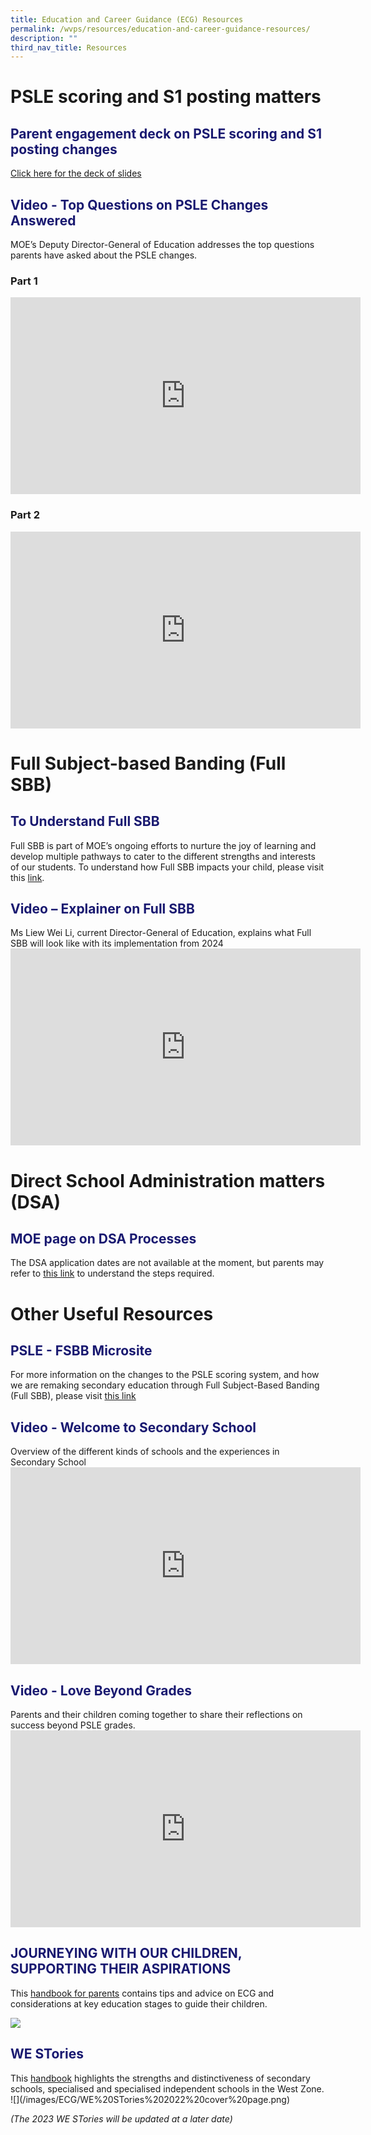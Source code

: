 ```yaml
---
title: Education and Career Guidance (ECG) Resources
permalink: /wvps/resources/education-and-career-guidance-resources/
description: ""
third_nav_title: Resources
---
```

# PSLE scoring and S1 posting matters
<h2 style="color:midnightblue">Parent engagement deck on PSLE scoring and S1 posting changes</h2>

<a href="/files/ECG/psle%202023%20-%20parent%20engagement.pdf" target="_blank">Click here for the deck of slides</a>
<h2 style="color:midnightblue">Video - Top Questions on PSLE Changes Answered</h2>
MOE’s Deputy Director-General of Education addresses the top questions parents have asked about the PSLE changes.

<h3>Part 1</h3>
<iframe allowfullscreen="" allow="accelerometer; autoplay; clipboard-write; encrypted-media; gyroscope; picture-in-picture; web-share" frameborder="0" title="YouTube video player" src="https://www.youtube.com/embed/pp5rWUMMtIc" height="315" width="560"></iframe>
<h3>Part 2</h3>
<iframe allowfullscreen="" allow="accelerometer; autoplay; clipboard-write; encrypted-media; gyroscope; picture-in-picture; web-share" frameborder="0" title="YouTube video player" src="https://www.youtube.com/embed/44m7HE7flhQ" height="315" width="560"></iframe>

# Full Subject-based Banding (Full SBB)
<h2 style="color:midnightblue">To Understand Full SBB</h2>
Full SBB is part of MOE’s ongoing efforts to nurture the joy of learning and develop multiple pathways to cater to the different strengths and interests of our students. To understand how Full SBB impacts your child, please visit this <a target="_blank" href="https://www.moe.gov.sg/microsites/psle-fsbb/full-subject-based-banding/main.html">link</a>.

<h2 style="color:midnightblue">Video – Explainer on Full SBB</h2>
Ms Liew Wei Li, current Director-General of Education, explains what Full SBB will look like with its implementation from 2024
<iframe width="560" height="315" src="https://www.youtube.com/embed/qTew7GF4NLs?clip=Ugkx1fLVdBgKeq4Rvb6JMaH3HR_GEvP6aF8b&amp;clipt=EOBdGLiRAg" title="YouTube video player" frameborder="0" allow="accelerometer; autoplay; clipboard-write; encrypted-media; gyroscope; picture-in-picture; web-share" allowfullscreen=""></iframe>

# Direct School Administration matters (DSA)
<h2 style="color: midnightblue">MOE page on DSA Processes</h2>
The DSA application dates are not available at the moment, but parents may refer to&nbsp;<a target="_blank" href="https://www.moe.gov.sg/secondary/dsa">this link</a>&nbsp;to understand the steps required.

# Other Useful Resources
<h2 style="color: midnightblue">PSLE - FSBB Microsite</h2>
For more information on the changes to the PSLE scoring system, and how we are remaking secondary education through Full Subject-Based Banding (Full SBB), please visit <a target="_blank" href="https://www.moe.gov.sg/microsites/psle-fsbb/index.html">this link</a>
<h2 style="color: midnightblue">Video - Welcome to Secondary School</h2>
Overview of the different kinds of schools and the experiences in Secondary School
<iframe width="560" height="315" src="https://www.youtube.com/embed/lNbr5rLSxAM" title="YouTube video player" frameborder="0" allow="accelerometer; autoplay; clipboard-write; encrypted-media; gyroscope; picture-in-picture; web-share" allowfullscreen=""></iframe>
<h2 style="color: midnightblue">Video - Love Beyond Grades</h2>
Parents and their children coming together to share their reflections on success beyond PSLE grades.
<iframe width="560" height="315" src="https://www.youtube.com/embed/WOi1eoSiLMs" title="YouTube video player" frameborder="0" allow="accelerometer; autoplay; clipboard-write; encrypted-media; gyroscope; picture-in-picture; web-share" allowfullscreen=""></iframe>
<h2 style="color:midnightblue">JOURNEYING WITH OUR CHILDREN, SUPPORTING THEIR ASPIRATIONS</h2>
This <a href="https://www.moe.gov.sg/-/media/files/programmes/ecg/ecg-tips-for-parents.ashx" target="_blank">handbook for parents</a> contains tips and advice on ECG and considerations at key education stages to guide&nbsp;their&nbsp;children.

![](/images/Picture1.jpeg)
																										 
<h2 style="color:midnightblue">WE STories</h2>
This <a href="https://online.fliphtml5.com/obrr/qkde/" target="_blank">handbook</a>&nbsp;highlights&nbsp;the strengths and distinctiveness of secondary schools,&nbsp;specialised&nbsp;and&nbsp;specialised&nbsp;independent schools in the West Zone.  
![](/images/ECG/WE%20STories%202022%20cover%20page.png)

_(The 2023 WE STories will be updated at a later date)_